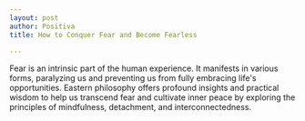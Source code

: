 ```yaml
---
layout: post
author: Positiva
title: How to Conquer Fear and Become Fearless

---
```


Fear is an intrinsic part of the human experience. It manifests in various forms, paralyzing us and preventing us from fully embracing life's opportunities. Eastern philosophy offers profound insights and practical wisdom to help us transcend fear and cultivate inner peace by exploring the principles of mindfulness, detachment, and interconnectedness.
